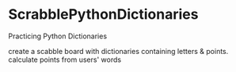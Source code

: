 # ScrabblePythonDictionaries
Practicing Python Dictionaries

create a scabble board with dictionaries containing letters & points. calculate points from users' words
